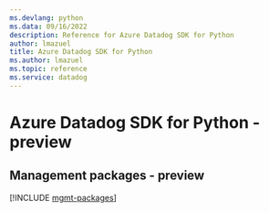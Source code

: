 ```yaml
---
ms.devlang: python
ms.data: 09/16/2022
description: Reference for Azure Datadog SDK for Python
author: lmazuel
title: Azure Datadog SDK for Python
ms.author: lmazuel
ms.topic: reference
ms.service: datadog
---
```

# Azure Datadog SDK for Python - preview

## Management packages - preview
[!INCLUDE [mgmt-packages](datadog-mgmt-index.md)]